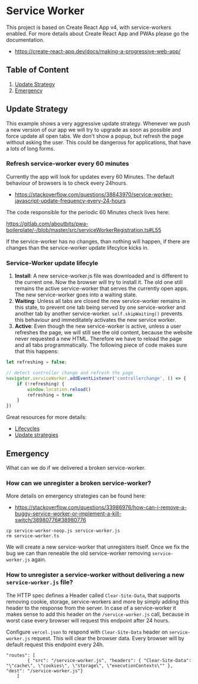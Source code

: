 # Service Worker

This project is based on Create React App v4, with service-workers enabled. For more details about Create React App and PWAs please go the documentation.

- https://create-react-app.dev/docs/making-a-progressive-web-app/

## Table of Content

1. [Update Strategy](#update-strategy)
2. [Emergency](#emergency)

## Update Strategy

This example shows a very aggressive update strategy. Whenever we push a new version of our app we will try to upgrade as soon as possible and force update all open tabs. We don't show a popup, but refresh the page without asking the user. This could be dangerous for applications, that have a lots of long forms.

### Refresh service-worker every 60 minutes

Currently the app will look for updates every 60 Minutes. The default behaviour of browsers is to check every 24hours.

- https://stackoverflow.com/questions/38843970/service-worker-javascript-update-frequency-every-24-hours

The code responsible for the periodic 60 Minutes check lives here:

https://gitlab.com/aboutbits/pwa-boilerplate/-/blob/master/src/serviceWorkerRegistration.ts#L55

If the service-worker has no changes, than nothing will happen, if there are changes than the service-worker update lifecylce kicks in.

### Service-Worker update lifecyle

1. **Install**: A new service-worker.js file was downloaded and is different to the current one. Now the browser will try to install it. The old one still remains the active service-worker that serves the currently open apps. The new service-worker goes into a waiting state.
2. **Waiting**: Unless all tabs are closed the new service-worker remains in this state, to prevent one tab being served by one service-worker and another tab by another service-worker. `self.skipWaiting()` prevents this behaviour and immeditately activates the new service worker. 
3. **Active**: Even though the new service-worker is active, unless a user refreshes the page, we will still see the old content, because the website never requested a new HTML. Therefore we have to reload the page and all tabs programmatically. The following piece of code makes sure that this happens:

```js
let refreshing = false;

// detect controller change and refresh the page
navigator.serviceWorker.addEventListener('controllerchange', () => {
    if (!refreshing) {
        window.location.reload()
        refreshing = true
    }
})
```

Great resources for more details:

- [Lifecycles](https://developers.google.com/web/fundamentals/primers/service-workers/lifecycle#scope_and_control)
- [Update strategies](https://redfin.engineering/how-to-fix-the-refresh-button-when-using-service-workers-a8e27af6df68)

## Emergency

What can we do if we delivered a broken service-worker.

### How can we unregister a broken service-worker?

More details on emergency strategies can be found here:
- https://stackoverflow.com/questions/33986976/how-can-i-remove-a-buggy-service-worker-or-implement-a-kill-switch/38980776#38980776

```
cp service-worker-noop.js service-worker.js
rm service-worker.ts
```

We will create a new service-worker that unregisters itself. Once we fix the bug we can than reneable the old service-worker removing `service-worker.js` again.


### How to unregister a service-worker without delivering a new `service-worker.js` file?

The HTTP spec defines a Header called `Clear-Site-Data`, that supports removing cookie, storage, service-workers and more by simply adding this header to the response from the server. In case of a service-worker it makes sense to add this header on the `/service-worker.js` call, because in worst case every browser will request this endpoint after 24 hours.

Configure `vercel.json` to respond with `Clear-Site-Data` header on `service-worker.js` request. 
This will clear the browser data.
Every browser will by default request this endpoint every 24h.

```
"routes": [
        { "src": "/service-worker.js", "headers": { "Clear-Site-Data": "\"cache\", \"cookies\", \"storage\", \"executionContexts\"" }, "dest": "/service-worker.js"}
    ]
```
